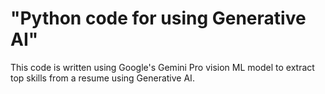 #  "Python code for using Generative AI"

This code is written using Google's Gemini Pro vision ML model to extract top skills from a resume using Generative AI. 
